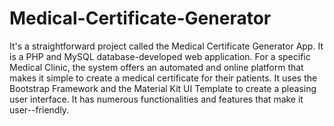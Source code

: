 # Medical-Certificate-Generator
It's a straightforward project called the Medical Certificate Generator App. It is a PHP and MySQL database-developed web application. For a specific Medical Clinic, the system offers an automated and online platform that makes it simple to create a medical certificate for their patients. It uses the Bootstrap Framework and the Material Kit UI Template to create a pleasing user interface. It has numerous functionalities and features that make it user--friendly.
